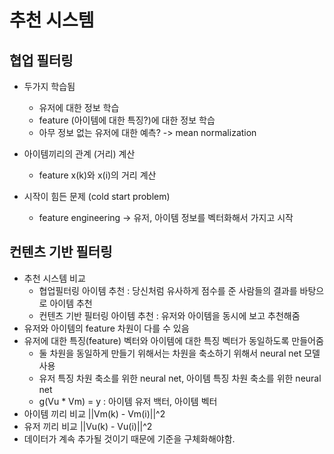 # 추천 시스템

## 협업 필터링
- 두가지 학습됨 
    - 유저에 대한 정보 학습
    - feature (아이템에 대한 특징?)에 대한 정보 학습
    - 아무 정보 없는 유저에 대한 예측? -> mean normalization
- 아이템끼리의 관계 (거리) 계산
    - feature x(k)와 x(i)의 거리 계산

- 시작이 힘든 문제 (cold start problem)
    - feature engineering -> 유저, 아이템 정보를 벡터화해서 가지고 시작

## 컨텐츠 기반 필터링
- 추천 시스템 비교
    - 협업필터링 아이템 추천 : 당신처럼 유사하게 점수를 준 사람들의 결과를 바탕으로 아이템 추천
    - 컨텐츠 기반 필터링 아이템 추천 : 유저와 아이템을 동시에 보고 추천해줌
- 유저와 아이템의 feature 차원이 다를 수 있음
- 유저에 대한 특징(feature) 벡터와 아이템에 대한 특징 벡터가 동일하도록 만들어줌
    - 둘 차원을 동일하게 만들기 위해서는 차원을 축소하기 위해서 neural net 모델 사용
    - 유저 특징 차원 축소를 위한 neural net, 아이템 특징 차원 축소를 위한 neural net 
    - g(Vu * Vm) = y : 아이템 유저 백터, 아이템 벡터
- 아이템 끼리 비교 ||Vm(k) - Vm(i)||^2
- 유저 끼리 비교 ||Vu(k) - Vu(i)||^2
- 데이터가 계속 추가될 것이기 때문에 기준을 구체화해야함.
